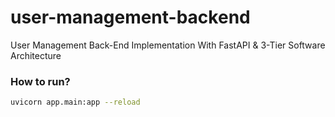 # user-management-backend

User Management Back-End Implementation With FastAPI &amp; 3-Tier Software Architecture


### How to run?

```bash
uvicorn app.main:app --reload
```
